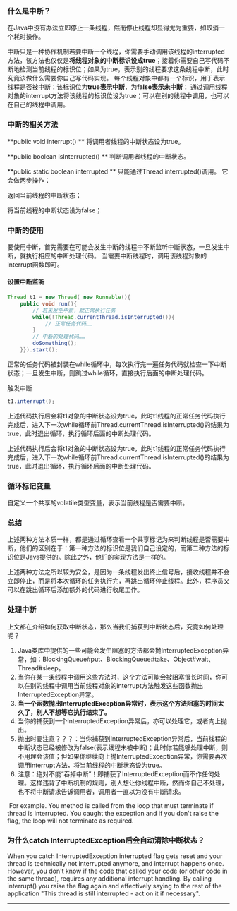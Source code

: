 ### 什么是中断？

在Java中没有办法立即停止一条线程，然而停止线程却显得尤为重要，如取消一个耗时操作。

中断只是一种协作机制若要中断一个线程，你需要手动调用该线程的interrupted方法，该方法也仅仅是**将线程对象的中断标识设成true**；接着你需要自己写代码不断地检测当前线程的标识位；如果为true，表示别的线程要求这条线程中断，此时究竟该做什么需要你自己写代码实现。
每个线程对象中都有一个标识，用于表示线程是否被中断；该标识位为**true表示中断**，为**false表示未中断**；
通过调用线程对象的interrupt方法将该线程的标识位设为true；可以在别的线程中调用，也可以在自己的线程中调用。

### 中断的相关方法

**public void interrupt() **
将调用者线程的中断状态设为true。

**public boolean isInterrupted() **
判断调用者线程的中断状态。

**public static boolean interrupted **
只能通过Thread.interrupted()调用。 
它会做两步操作：

返回当前线程的中断状态；

将当前线程的中断状态设为false；



### 中断的使用

要使用中断，首先需要在可能会发生中断的线程中不断监听中断状态，一旦发生中断，就执行相应的中断处理代码。 
当需要中断线程时，调用该线程对象的interrupt函数即可。

#### 设置中断监听

```java
Thread t1 = new Thread( new Runnable(){
    public void run(){
        // 若未发生中断，就正常执行任务
        while(!Thread.currentThread.isInterrupted()){
            // 正常任务代码……
        }
		// 中断的处理代码……
    	doSomething();
	}}).start();
```


正常的任务代码被封装在while循环中，每次执行完一遍任务代码就检查一下中断状态；一旦发生中断，则跳过while循环，直接执行后面的中断处理代码。

触发中断
```java
t1.interrupt();
```

上述代码执行后会将t1对象的中断状态设为true，此时t1线程的正常任务代码执行完成后，进入下一次while循环前Thread.currentThread.isInterrupted()的结果为true，此时退出循环，执行循环后面的中断处理代码。

上述代码执行后会将t1对象的中断状态设为true，此时t1线程的正常任务代码执行完成后，进入下一次while循环前Thread.currentThread.isInterrupted()的结果为true，此时退出循环，执行循环后面的中断处理代码。



### 循环标记变量

自定义一个共享的volatile类型变量，表示当前线程是否需要中断。

### 总结

上述两种方法本质一样，都是通过循环查看一个共享标记为来判断线程是否需要中断，他们的区别在于：第一种方法的标识位是我们自己设定的，而第二种方法的标识位是Java提供的。除此之外，他们的实现方法是一样的。

上述两种方法之所以较为安全，是因为一条线程发出终止信号后，接收线程并不会立即停止，而是将本次循环的任务执行完，再跳出循环停止线程。此外，程序员又可以在跳出循环后添加额外的代码进行收尾工作。

### 处理中断

上文都在介绍如何获取中断状态，那么当我们捕获到中断状态后，究竟如何处理呢？

1. Java类库中提供的一些可能会发生阻塞的方法都会抛InterruptedException异常，如：BlockingQueue#put、BlockingQueue#take、Object#wait、Thread#sleep。
2. 当你在某一条线程中调用这些方法时，这个方法可能会被阻塞很长时间，你可以在别的线程中调用当前线程对象的interrupt方法触发这些函数抛出InterruptedException异常。
3. **当一个函数抛出InterruptedException异常时，表示这个方法阻塞的时间太久了，别人不想等它执行结束了。**
4. 当你的捕获到一个InterruptedException异常后，亦可以处理它，或者向上抛出。
5. 抛出时要注意？？？：当你捕获到InterruptedException异常后，当前线程的中断状态已经被修改为false(表示线程未被中断)；此时你若能够处理中断，则不用理会该值；但如果你继续向上抛InterruptedException异常，你需要再次调用interrupt方法，将当前线程的中断状态设为true。
6. 注意：绝对不能“吞掉中断”！即捕获了InterruptedException而不作任何处理。这样违背了中断机制的规则，别人想让你线程中断，然而你自己不处理，也不将中断请求告诉调用者，调用者一直以为没有中断请求。

​        For example. You method is called from the loop that must terminate if thread is interrupted. You caught the exception and if you don't raise the flag, the loop will not terminate as required.   



### 为什么catch InterruptedException后会自动清除中断状态？

When you catch InterruptedException interrupted flag gets reset and your thread is technically not interrupted anymore, and interrupt happens once. However, you don't know if the code that called your code (or other code in the same thread), requires any additional interrupt handling. By calling interrupt() you raise the flag again and effectively saying to the rest of the application "This thread is still interrupted - act on it if necessary".




--------------------- 

